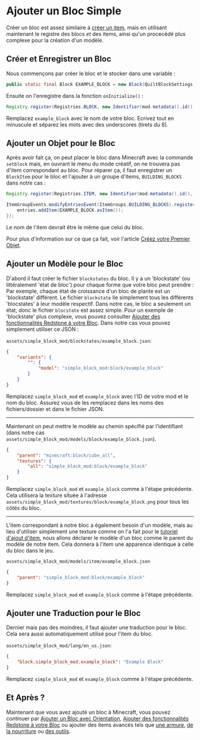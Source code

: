 # Ajouter un Bloc Simple

Créer un bloc est assez similaire à [créer un item](../items/first-item), mais en utilisant maintenant le registre des blocs _et_ des items,
ainsi qu'un procecédé plus complexe pour la création d'un modèle.

## Créer et Enregistrer un Bloc

Nous commençons par créer le bloc et le stocker dans une variable :

```java
public static final Block EXAMPLE_BLOCK = new Block(QuiltBlockSettings.create());
```

Ensuite on l'enregistre dans la fonction `onInitialize()` :

```java
Registry.register(Registries.BLOCK, new Identifier(mod.metadata().id(), "example_block"), EXAMPLE_BLOCK);
```

Remplacez `example_block` avec le nom de votre bloc. Ecrivez tout en minuscule et séparez les mots avec des underscores (tirets du 8).

## Ajouter un Objet pour le Bloc

Après avoir fait ça, on peut placer le bloc dans Minecraft avec la commande `setblock` mais, en ouvrant le menu du mode créatif,
on ne trouvera pas d'item correspondant au bloc. Pour réparer ça, il faut enregistrer un `BlockItem` pour le bloc et l'ajouter à un groupe d'items,
`BUILDING_BLOCKS` dans notre cas :

```java
Registry.register(Registries.ITEM, new Identifier(mod.metadata().id(), "example_block"), new BlockItem(EXAMPLE_BLOCK, new QuiltItemSettings()))

ItemGroupEvents.modifyEntriesEvent(ItemGroups.BUILDING_BLOCKS).register(entries -> {
	entries.addItem(EXAMPLE_BLOCK.asItem());
});
```

Le nom de l'item devrait être le même que celui du bloc.

Pour plus d'information sur ce que ça fait, voir l'article [Créez votre Premier Objet](../items/first-item#enregistrer-litem).

## Ajouter un Modèle pour le Bloc

D'abord il faut créer le fichier `blockstates` du bloc. Il y a un 'blockstate' (ou littéralement 'état de bloc') pour chaque forme que votre bloc peut prendre :
Par exemple, chaque état de croissance d'un bloc de plante est un 'blockstate' différent.
Le fichier `blockstate` lie simplement tous les différents 'blocstates' à leur modèle respectif.
Dans notre cas, le bloc a seulement un état, donc le fichier `blocstate` est assez simple.
Pour un exemple de 'blockstate' plus complexe, vous pouvez consulter [Ajouter des fonctionnalités Redstone à votre Bloc](redstone-interaction).
Dans notre cas vous pouvez simplement utiliser ce JSON :

`assets/simple_block_mod/blockstates/example_block.json`:

```json
{
	"variants": {
		"": {
			"model": "simple_block_mod:block/example_block"
		}
	}
}
```

Remplacez `simple_block_mod` et `example_block` avec l'ID de votre mod et le nom du bloc.
Assurez vous de les remplacez dans les noms des fichiers/dossier et dans le fichier JSON.

---

Maintenant on peut mettre le modèle au chemin spécifié par l'identifiant (dans notre cas `assets/simple_block_mod/models/block/example_block.json`).

```json
{
	"parent": "minecraft:block/cube_all",
	"textures": {
		"all": "simple_block_mod:block/example_block"
	}
}
```

Remplacez `simple_block_mod` et `example_block` comme à l'étape précédente.
Cela utilisera la texture située à l'adresse `assets/simple_block_mod/textures/block/example_block.png` pour tous les côtés du bloc.

---

L'item correspondant à notre bloc a également besoin d'un modèle,
mais au lieu d'utiliser simplement une texture comme on l'a fait pour le [tutoriel d'ajout d'item](../items/first-item),
nous allons déclarer le modèle d'un bloc comme le parent du modèle de notre item.
Cela donnera à l'item une apparence identique à celle du bloc dans le jeu.

`assets/simple_block_mod/models/item/example_block.json`

```json
{
	"parent": "simple_block_mod:block/example_block"
}
```

Remplacez `simple_block_mod` et `example_block` comme à l'étape précédente.

## Ajouter une Traduction pour le Bloc

Dernier mais pas des moindres, il faut ajouter une traduction pour le bloc.
Cela sera aussi automatiquement utilisé pour l'item du bloc.

`assets/simple_block_mod/lang/en_us.json`:

```json
{
	"block.simple_block_mod.example_block": "Example Block"
}
```

Remplacez `simple_block_mod` et `example_block` comme à l'étape précédente.

## Et Après ?

Maintenant que vous avez ajouté un bloc à Minecraft, vous pouvez continuer par [Ajouter un Bloc avec Orientation](oriented-block),
[Ajouter des fonctionnalités Redstone à votre Bloc](redstone-interaction) ou ajouter des items avancés tels que
[une armure](../items/armor), [de la nourriture](../items/food) ou [des outils](../items/tools).
